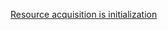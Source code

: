 [Resource acquisition is initialization](https://en.wikipedia.org/wiki/Resource_acquisition_is_initialization)